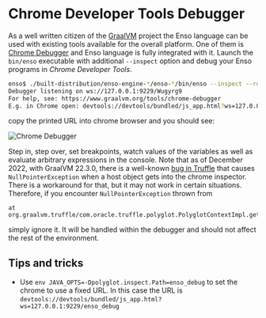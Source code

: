 # Chrome Developer Tools Debugger

As a well written citizen of the [GraalVM](http://graalvm.org) project the Enso
language can be used with existing tools available for the overall platform. One
of them is
[Chrome Debugger](https://www.graalvm.org/22.1/tools/chrome-debugger/) and Enso
language is fully integrated with it. Launch the `bin/enso` executable with
additional `--inspect` option and debug your Enso programs in _Chrome Developer
Tools_.

```bash
enso$ ./built-distribution/enso-engine-*/enso-*/bin/enso --inspect --run ./test/Base_Tests/src/Data/Numbers_Spec.enso
Debugger listening on ws://127.0.0.1:9229/Wugyrg9
For help, see: https://www.graalvm.org/tools/chrome-debugger
E.g. in Chrome open: devtools://devtools/bundled/js_app.html?ws=127.0.0.1:9229/Wugyrg9
```

copy the printed URL into chrome browser and you should see:

![Chrome Debugger](https://user-images.githubusercontent.com/26887752/209614265-684f530e-cf7e-45d5-9450-7ea1e4f65986.png)

Step in, step over, set breakpoints, watch values of the variables as well as
evaluate arbitrary expressions in the console. Note that as of December 2022,
with GraalVM 22.3.0, there is a well-known
[bug in Truffle](https://github.com/oracle/graal/issues/5513) that causes
`NullPointerException` when a host object gets into the chrome inspector. There
is a workaround for that, but it may not work in certain situations. Therefore,
if you encounter `NullPointerException` thrown from

```
at org.graalvm.truffle/com.oracle.truffle.polyglot.PolyglotContextImpl.getContext(PolyglotContextImpl.java:685)
```

simply ignore it. It will be handled within the debugger and should not affect
the rest of the environment.

## Tips and tricks

- Use `env JAVA_OPTS=-Dpolyglot.inspect.Path=enso_debug` to set the chrome to
  use a fixed URL. In this case the URL is
  `devtools://devtools/bundled/js_app.html?ws=127.0.0.1:9229/enso_debug`
